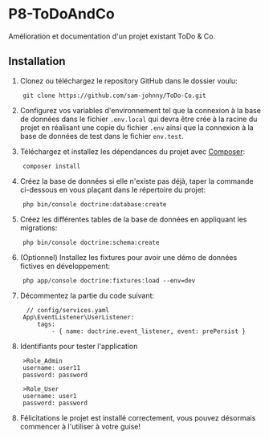 # P8-ToDoAndCo

Amélioration et documentation d'un projet existant ToDo & Co.

## Installation
1. Clonez ou téléchargez le repository GitHub dans le dossier voulu:
```
    git clone https://github.com/sam-johnny/ToDo-Co.git
```
2. Configurez vos variables d'environnement tel que la connexion à la base de données dans le fichier `.env.local` qui devra être crée à la racine du projet en réalisant une copie du fichier `.env` ainsi que la connexion à la base de données de test dans le fichier `env.test`.

3. Téléchargez et installez les dépendances du projet avec [Composer](https://getcomposer.org/download/):
```
    composer install
```
4. Créez la base de données si elle n'existe pas déjà, taper la commande ci-dessous en vous plaçant dans le répertoire du projet:
```
    php bin/console doctrine:database:create
```
5. Créez les différentes tables de la base de données en appliquant les migrations:
```
    php bin/console doctrine:schema:create
```
6. (Optionnel) Installez les fixtures pour avoir une démo de données fictives en développement:
```
    php app/console doctrine:fixtures:load --env=dev
```
7. Décommentez la partie du code suivant:
```
     // config/services.yaml
    App\EventListener\UserListener:
        tags:
            - { name: doctrine.event_listener, event: prePersist }
```
8. Identifiants pour tester l'application
```
    >Role_Admin
    username: user11
    password: password
    
    >Role_User
    username: user1
    password: password
```
8. Félicitations le projet est installé correctement, vous pouvez désormais commencer à l'utiliser à votre guise!

